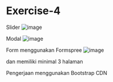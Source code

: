# Exercise-4


Slider
![image](https://user-images.githubusercontent.com/57872082/69331948-415e3500-0c88-11ea-8964-fcb5cf7a68be.png)

Modal
![image](https://user-images.githubusercontent.com/57872082/69331969-4e7b2400-0c88-11ea-8b7a-1bc4c3d91dfe.png)

Form menggunakan Formspree
![image](https://user-images.githubusercontent.com/57872082/69332050-766a8780-0c88-11ea-981a-4ddd02bc712d.png)

dan memiliki minimal 3 halaman

Pengerjaan menggunakan Bootstrap CDN
